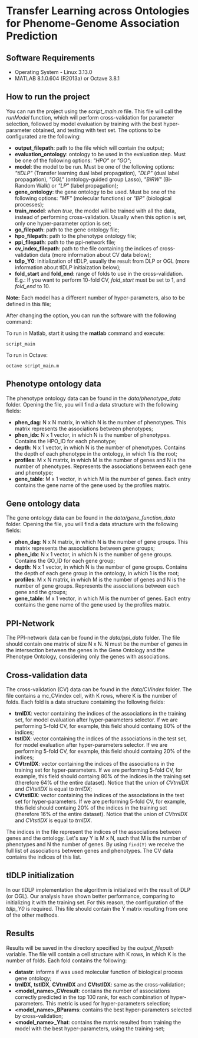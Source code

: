 # Transfer Learning across Ontologies for Phenome-Genome Association Prediction

## Software Requirements

* Operating System - Linux 3.13.0
* MATLAB 8.1.0.604 (R2013a) or Octave 3.8.1

## How to run the project
You can run the project using the *script_main.m* file. This file will call the *runModel* function, which will perform cross-validation for parameter selection, followed by model evaluation by training with the best hyper-parameter obtained, and testing with test set. The options to be configurated are the following:

* **output_filepath**: path to the file which will contain the output;
* **evaluation_ontology**: ontology to be used in the evaluation step. Must be one of the following options: *"HPO"* or *"GO"*;
* **model**: the model to be run. Must be one of the following options: *"tlDLP"* (Transfer learning dual label propagation), *"DLP"* (dual label propagation), *"OGL"* (ontology-guided group Lasso), *"BiRW"* (Bi-Random Walk) or *"LP"* (label propagation);
* **gene_ontology**: the gene ontology to be used. Must be one of the following options: *"MF"* (molecular functions) or *"BP"* (biological processes);
* **train_model**: when *true*, the model will be trained with all the data, instead of performing cross-validation. Usually when this option is set, only one hyper-parameter option is set;
* **go_filepath**: path to the gene ontology file;
* **hpo_filepath**: path to the phenotype ontology file;
* **ppi_filepath**: path to the ppi-network file;
* **cv\_index_filepath**: path to the file containing the indices of cross-validation data (more information about CV data below);
* **tdlp\_Y0**: initialization of tlDLP, usually the result from DLP or OGL (more information about tlDLP initiaization below);
* **fold_start** and **fold_end**: range of folds to use in the cross-validation. E.g.: If you want to perform 10-fold CV, *fold_start* must be set to 1, and *fold_end* to 10.

**Note:** Each model has a different number of hyper-parameters, also to be defined in this file;

After changing the option, you can run the software with the following command:

To run in Matlab, start it using the **matlab** command and execute:

```
script_main
```
To run in Octave:

```
octave script_main.m
```

## Phenotype ontology data

The phenotype ontology data can be found in the *data/phenotype_data* folder. Opening the file, you will find a data structure with the following fields:

* **phen_dag**: N x N matrix, in which N is the number of phenotypes. This matrix represents the associations between phenotypes;
* **phen_idx**: N x 1 vector, in which N is the number of phenotypes. Contains the HPO_ID for each phenotype;
* **depth**: N x 1 vector, in which N is the number of phenotypes. Contains the depth of each phenotype in the ontology, in which 1 is the root;
* **profiles**: M x N matrix, in which M is the number of genes and N is the number of phenotypes. Represents the associations between each gene and phenotype;
* **gene_table**: M x 1 vector, in which M is the number of genes. Each entry contains the gene name of the gene used by the profiles matrix.

## Gene ontology data

The gene ontology data can be found in the *data/gene_function_data* folder. Opening the file, you will find a data structure with the following fields:

* **phen_dag**: N x N matrix, in which N is the number of gene groups. This matrix represents the associations between gene groups;
* **phen_idx**: N x 1 vector, in which N is the number of gene groups. Contains the GO_ID for each gene group;
* **depth**: N x 1 vector, in which N is the number of gene groups. Contains the depth of each gene group in the ontology, in which 1 is the root;
* **profiles**: M x N matrix, in which M is the number of genes and N is the number of gene groups. Represents the associations between each gene and the groups;
* **gene_table**: M x 1 vector, in which M is the number of genes. Each entry contains the gene name of the gene used by the profiles matrix.

## PPI-Network

The PPI-network data can be found in the *data/ppi_data* folder. The file should contain one matrix of size N x N. N must be the number of genes in the intersection between the genes in the Gene Ontology and the Phenotype Ontology, considering only the genes with associations. 

## Cross-validation data

The cross-validation (CV) data can be found in the *data/CVindex* folder. The file contains a mc_CVindex cell, with K rows, where K is the number of folds. Each fold is a data structure containing the following fields:

* **trnIDX**: vector containing the indices of the associations in the training set, for model evaluation after hyper-parameters selector. If we are performing 5-fold CV, for example, this field should containg 80% of the indices;
* **tstIDX**: vector containing the indices of the associations in the test set, for model evaluation after hyper-parameters selector. If we are performing 5-fold CV, for example, this field should containg 20% of the indices;
* **CVtrnIDX**: vector containing the indices of the associations in the training set for hyper-parameters. If we are performing 5-fold CV, for example, this field should containg 80% of the indices in the training set (therefore 64% of the entire dataset). Notice that the union of *CVtrnIDX* and *CVtstIDX* is equal to *trnIDX*;
* **CVtstIDX**: vector containing the indices of the associations in the test set for hyper-parameters. If we are performing 5-fold CV, for example, this field should containg 20% of the indices in the training set (therefore 16% of the entire dataset). Notice that the union of *CVtrnIDX* and *CVtstIDX* is equal to *trnIDX*.

The indices in the file represent the indices of the associations between genes and the ontology. Let's say Y is M x N, such that M is the number of phenotypes and N the number of genes. By using `find(Y)` we receive the full list of associations between genes and phenotypes. The CV data contains the indices of this list.

## tlDLP initialization

In our tlDLP implementation the algorithm is initialized with the result of DLP (or OGL). Our analysis have shown better performance, comparing to initializing it with the training set. For this reason, the configuration of the *tdlp\_Y0* is required. This file should contain the Y matrix resulting from one of the other methods.

## Results

Results will be saved in the directory specified by the *output_filepath* variable. The file will contain a cell structure with K rows, in which K is the number of folds. Each fold contains the following:

* **datastr**: informs if was used molecular function of biological process gene ontology;
* **trnIDX**, **tstIDX**, **CVtrnIDX** and **CVtstIDX**: same as the cross-validation;
* **\<model_name>\_CVresult**: contains the number of associations correctly predicted in the top 100 rank, for each combination of hyper-parameters. This metric is used for hyper-parameters selection;
* **\<model_name>\_BParams**: contains the best hyper-parameters selected by cross-validation;
* **\<model_name>\_Yhat**: contains the matrix resulted from training the model with the best hyper-parameters, using the training-set;
